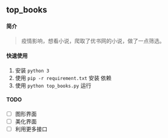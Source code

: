 ## top_books

#### 简介

> 疫情影响，想看小说，爬取了优书网的小说，做了一点筛选。

#### 快速使用

1. 安装 `python 3`
2. 使用 `pip -r requirement.txt` 安装 依赖 
3. 使用 `python top_books.py` 运行

#### TODO


- [ ] 图形界面   
- [ ] 美化界面
- [ ] 利用更多接口
